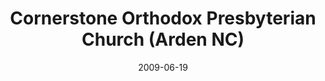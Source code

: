 ---
date: &id001 2009-06-19
end_date: null
location:
  address: null
  city: Arden
  state: NC
minister:
- end: 2012-01-01
  name: Thomas Sheppard
  start: 2009-01-01
  type: Pastor
ministers:
- Thomas Sheppard
name: Cornerstone Orthodox Presbyterian Church
names:
- end: 2012-04-27
  name: Cornerstone Orthodox Presbyterian Church
  start: 2009-06-19
origination_date: *id001
raw_data: 'NORTH CAROLINA

  Arden

  Cornerstone Orthodox Presbyterian Church  (June 19, 2009-April 27, 2012)

  Pastor: Thomas Sheppard, 2009-12

  '
received_from: null
states:
- NC
status:
  active: false
  end_date: 2012-04-27
  reason: null
  received_from: null
  withdrawal_to: null
title: Cornerstone Orthodox Presbyterian Church (Arden NC)
year_established:
- 2009

---